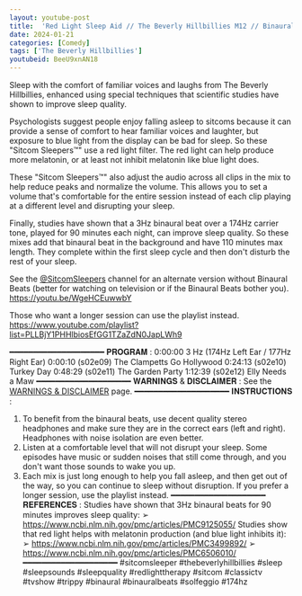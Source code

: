 ```yaml
---
layout: youtube-post
title:  'Red Light Sleep Aid // The Beverly Hillbillies M12 // Binaural Beats'
date: 2024-01-21
categories: [Comedy]
tags: ['The Beverly Hillbillies']
youtubeid: BeeU9xnAN18
---
```


<p class="premono" markdown="1">
Sleep with the comfort of familiar voices and laughs from The Beverly Hillbillies, enhanced using special techniques that scientific studies have shown to improve sleep quality.

Psychologists suggest people enjoy falling asleep to sitcoms because it can provide a sense of comfort to hear familiar voices and laughter, but exposure to blue light from the display can be bad for sleep. So these "Sitcom Sleepers™" use a red light filter. The red light can help produce more melatonin, or at least not inhibit melatonin like blue light does.

These "Sitcom Sleepers™" also adjust the audio across all clips in the mix to help reduce peaks and normalize the volume. This allows you to set a volume that's comfortable for the entire session instead of each clip playing at a different level and disrupting your sleep.

Finally, studies have shown that a 3Hz binaural beat over a 174Hz carrier tone, played for 90 minutes each night, can improve sleep quality. So these mixes add that binaural beat in the background and have 110 minutes max length. They complete within the first sleep cycle and then don't disturb the rest of your sleep.

See the [@SitcomSleepers](https://www.youtube.com/@SitcomSleepers) channel for an alternate version without Binaural Beats (better for watching on television or if the Binaural Beats bother you).
<https://youtu.be/WgeHCEuwwbY>

Those who want a longer session can use the playlist instead.
<https://www.youtube.com/playlist?list=PLLBjY1PHHlbiosEfGG1TZaZdN0JapLWh9>

━━━━━━━━━━━━━━━━━━━━
𝐏𝐑𝐎𝐆𝐑𝐀𝐌 :
0:00:00 3 Hz (174Hz Left Ear / 177Hz Right Ear)
0:00:10 (s02e09) The Clampetts Go Hollywood
0:24:13 (s02e10) Turkey Day
0:48:29 (s02e11) The Garden Party
1:12:39 (s02e12) Elly Needs a Maw
━━━━━━━━━━━━━━━━━━━━
𝐖𝐀𝐑𝐍𝐈𝐍𝐆𝐒 & 𝐃𝐈𝐒𝐂𝐋𝐀𝐈𝐌𝐄𝐑 :
See the [WARNINGS & DISCLAIMER](/legal/disclaimer.html) page.
━━━━━━━━━━━━━━━━━━━━
𝐈𝐍𝐒𝐓𝐑𝐔𝐂𝐓𝐈𝐎𝐍𝐒 :
1. To benefit from the binaural beats, use decent quality stereo headphones and make sure they are in the correct ears (left and right). Headphones with noise isolation are even better.
2. Listen at a comfortable level that will not disrupt your sleep. Some episodes have music or sudden noises that still come through, and you don't want those sounds to wake you up.
3. Each mix is just long enough to help you fall asleep, and then get out of the way, so you can continue to sleep without disruption. If you prefer a longer session, use the playlist instead.
━━━━━━━━━━━━━━━━━━━━
𝐑𝐄𝐅𝐄𝐑𝐄𝐍𝐂𝐄𝐒 :
Studies have shown that 3Hz binaural beats for 90 minutes improves sleep quality:
➢ https://www.ncbi.nlm.nih.gov/pmc/articles/PMC9125055/
Studies show that red light helps with melatonin production (and blue light inhibits it):
➢ https://www.ncbi.nlm.nih.gov/pmc/articles/PMC3499892/
➢ https://www.ncbi.nlm.nih.gov/pmc/articles/PMC6506010/
━━━━━━━━━━━━━━━━━━━━
#sitcomsleeper #thebeverlyhillbillies #sleep #sleepsounds #sleepquality #redlighttherapy #sitcom #classictv #tvshow #trippy #binaural #binauralbeats #solfeggio #174hz
</p>